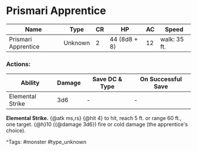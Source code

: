 # Prismari Apprentice

| Name | Type | CR | HP | AC | Speed |
|------|------|----|----|----|-------|
| Prismari Apprentice | Unknown | 2 | 44 (8d8 + 8) | 12 | walk: 35 ft. |

### Actions:

| Ability | Damage | Save DC & Type | On Successful Save |
|---------|--------|----------------|--------------------|
| Elemental Strike | 3d6 | - | - |


**Elemental Strike.** {@atk ms,rs} {@hit 4} to hit, reach 5 ft. or range 60 ft., one target. {@h}10 ({@damage 3d6}) fire or cold damage (the apprentice's choice).

^Tags: #monster #type_unknown